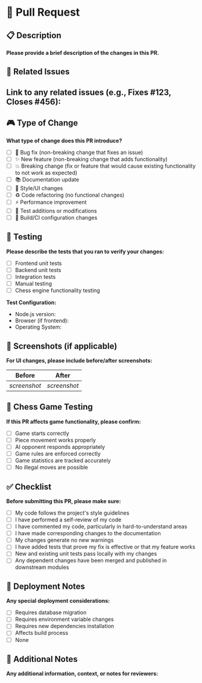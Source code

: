 # 🎯 Pull Request

## 📋 Description
**Please provide a brief description of the changes in this PR.**

## 🔗 Related Issues
**Link to any related issues (e.g., Fixes #123, Closes #456):**
- 

## 🎮 Type of Change
**What type of change does this PR introduce?**
- [ ] 🐛 Bug fix (non-breaking change that fixes an issue)
- [ ] ✨ New feature (non-breaking change that adds functionality)
- [ ] 💥 Breaking change (fix or feature that would cause existing functionality to not work as expected)
- [ ] 📚 Documentation update
- [ ] 🎨 Style/UI changes
- [ ] ♻️ Code refactoring (no functional changes)
- [ ] ⚡ Performance improvement
- [ ] 🧪 Test additions or modifications
- [ ] 🔧 Build/CI configuration changes

## 🧪 Testing
**Please describe the tests that you ran to verify your changes:**
- [ ] Frontend unit tests
- [ ] Backend unit tests
- [ ] Integration tests
- [ ] Manual testing
- [ ] Chess engine functionality testing

**Test Configuration:**
- Node.js version:
- Browser (if frontend):
- Operating System:

## 📸 Screenshots (if applicable)
**For UI changes, please include before/after screenshots:**

| Before | After |
|--------|-------|
| *screenshot* | *screenshot* |

## 🎯 Chess Game Testing
**If this PR affects game functionality, please confirm:**
- [ ] Game starts correctly
- [ ] Piece movement works properly
- [ ] AI opponent responds appropriately
- [ ] Game rules are enforced correctly
- [ ] Game statistics are tracked accurately
- [ ] No illegal moves are possible

## ✅ Checklist
**Before submitting this PR, please make sure:**
- [ ] My code follows the project's style guidelines
- [ ] I have performed a self-review of my code
- [ ] I have commented my code, particularly in hard-to-understand areas
- [ ] I have made corresponding changes to the documentation
- [ ] My changes generate no new warnings
- [ ] I have added tests that prove my fix is effective or that my feature works
- [ ] New and existing unit tests pass locally with my changes
- [ ] Any dependent changes have been merged and published in downstream modules

## 🚀 Deployment Notes
**Any special deployment considerations:**
- [ ] Requires database migration
- [ ] Requires environment variable changes
- [ ] Requires new dependencies installation
- [ ] Affects build process
- [ ] None

## 📝 Additional Notes
**Any additional information, context, or notes for reviewers:**
